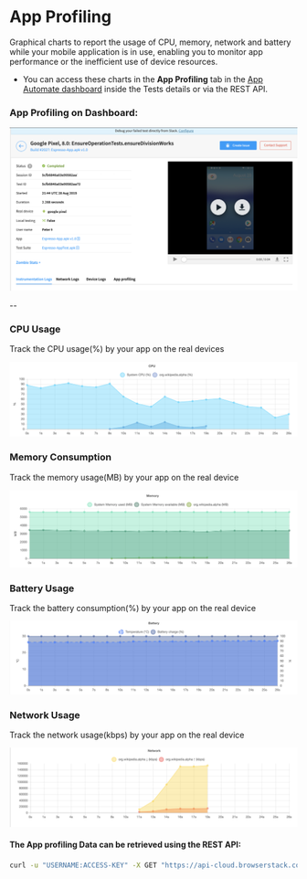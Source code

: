 # App Profiling

Graphical charts to report the usage of CPU, memory, network and battery while your mobile application is in use, enabling you to monitor app performance or the inefficient use of device resources.
* You can access these charts in the **App Profiling** tab in the [App Automate dashboard](https://app-automate.browserstack.com/dashboard) inside the Tests details or via the REST API.

### App Profiling on Dashboard:

![Dashboard](https://github.com/akanksha260991/bs_docs_revamp_content/blob/master/Espresso-Dashboard.png?raw=true)


--

### CPU Usage
Track the CPU usage(%) by your app on the real devices

![CPU Usage](https://github.com/akanksha260991/bs_docs_revamp_content/blob/master/CPU.png?raw=true)


### Memory Consumption
Track the memory usage(MB) by your app on the real device

![Memory Usage](https://github.com/akanksha260991/bs_docs_revamp_content/blob/master/memory.png?raw=true)


### Battery Usage
Track the battery consumption(%) by your app on the real device

![Network Usage](https://github.com/akanksha260991/bs_docs_revamp_content/blob/master/Battery.png?raw=true)


### Network Usage
Track the network usage(kbps) by your app on the real device

![Battery Usage](https://github.com/akanksha260991/bs_docs_revamp_content/blob/master/Network.png?raw=true)


#### The App profiling Data can be retrieved using the REST API:
```bash
curl -u "USERNAME:ACCESS-KEY" -X GET "https://api-cloud.browserstack.com/app-automate/espresso/builds/<build_id>/sessions/tests/<test_id>/appprofiling"
```
